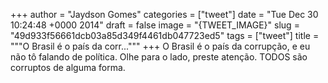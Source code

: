 
+++
author = "Jaydson Gomes"
categories = ["tweet"]
date = "Tue Dec 30 10:24:48 +0000 2014"
draft = false
image = "{TWEET_IMAGE}"
slug = "49d933f56661dcb03a85d349f4461db047723ed5"
tags = ["tweet"]
title = """O Brasil é o país da corr..."""
+++
O Brasil é o país da corrupção, e eu não tô falando de política. Olhe para o lado, preste atenção. TODOS são corruptos de alguma forma.
